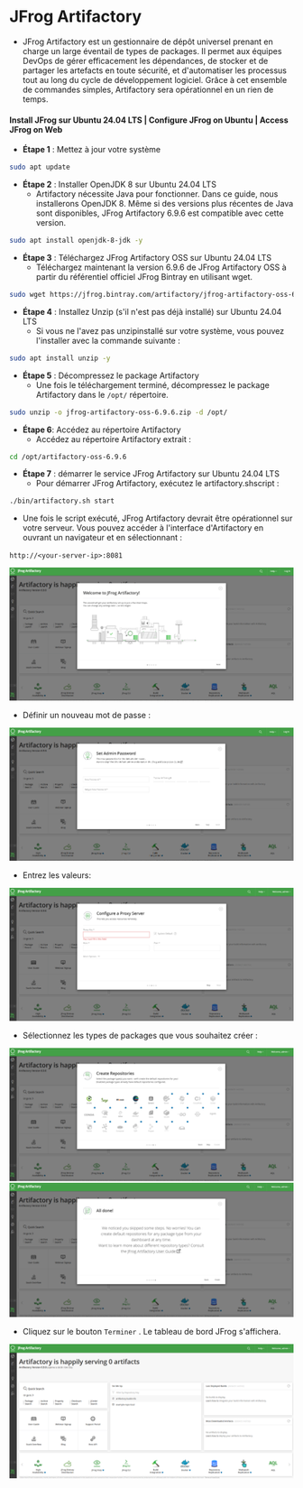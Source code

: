 # JFrog Artifactory

- JFrog Artifactory est un gestionnaire de dépôt universel prenant en charge un large éventail de types de packages. Il permet aux équipes DevOps de gérer efficacement les dépendances, de stocker et de partager les artefacts en toute sécurité, et d'automatiser les processus tout au long du cycle de développement logiciel. Grâce à cet ensemble de commandes simples, Artifactory sera opérationnel en un rien de temps.

#### Install JFrog sur Ubuntu 24.04 LTS | Configure JFrog on Ubuntu | Access JFrog on Web

- **Étape 1** : Mettez à jour votre système

```sh
sudo apt update
```

- **Étape 2** : Installer OpenJDK 8 sur Ubuntu 24.04 LTS
  - Artifactory nécessite Java pour fonctionner. Dans ce guide, nous installerons OpenJDK 8. Même si des versions plus récentes de Java sont disponibles, JFrog Artifactory 6.9.6 est compatible avec cette version.

```sh
sudo apt install openjdk-8-jdk -y
```

- **Étape 3** : Téléchargez JFrog Artifactory OSS sur Ubuntu 24.04 LTS
  - Téléchargez maintenant la version 6.9.6 de JFrog Artifactory OSS à partir du référentiel officiel JFrog Bintray en utilisant wget.

```sh
sudo wget https://jfrog.bintray.com/artifactory/jfrog-artifactory-oss-6.9.6.zip
```

- **Étape 4** : Installez Unzip (s'il n'est pas déjà installé) sur Ubuntu 24.04 LTS
  - Si vous ne l'avez pas unzipinstallé sur votre système, vous pouvez l'installer avec la commande suivante :

```sh
sudo apt install unzip -y
```

- **Étape 5** : Décompressez le package Artifactory
  - Une fois le téléchargement terminé, décompressez le package Artifactory dans le `/opt/` répertoire.

```sh
sudo unzip -o jfrog-artifactory-oss-6.9.6.zip -d /opt/
```

- **Étape 6**: Accédez au répertoire Artifactory
  - Accédez au répertoire Artifactory extrait :

```sh
cd /opt/artifactory-oss-6.9.6
```

- **Étape 7** : démarrer le service JFrog Artifactory sur Ubuntu 24.04 LTS
  - Pour démarrer JFrog Artifactory, exécutez le artifactory.shscript :

```sh
./bin/artifactory.sh start
```

- Une fois le script exécuté, JFrog Artifactory devrait être opérationnel sur votre serveur. Vous pouvez accéder à l'interface d'Artifactory en ouvrant un navigateur et en sélectionnant :

`http://<your-server-ip>:8081`

![JFrog](/assets/JFrog_01.png)

- Définir un nouveau mot de passe :

![JFrog](/assets/JFrog_02.png)

- Entrez les valeurs:

![JFrog](/assets/JFrog_03.png)

- Sélectionnez les types de packages que vous souhaitez créer :

![JFrog](/assets/JFrog_04.png)
![JFrog](/assets/JFrog_05.png)

- Cliquez sur le bouton `Terminer` . Le tableau de bord JFrog s'affichera.

![JFrog](/assets/JFrog_06.png)

